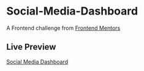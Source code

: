 # Social-Media-Dashboard

A Frontend challenge from [Frontend Mentors](https://www.frontendmentor.io/)

## Live Preview
[Social Media Dashboard](https://social-media-dashboard.babatundelmd.now.sh/)
